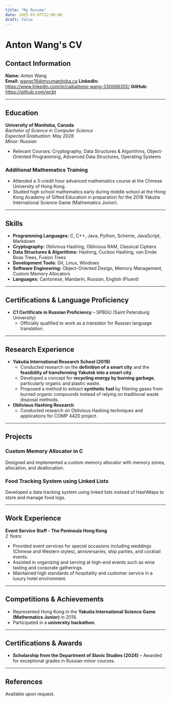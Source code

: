```yaml
---
title: "My Resume"
date: 2025-03-07T12:00:00
draft: false
---
```


# Anton Wang's CV

## Contact Information
**Name:** Anton Wang  
**Email:** wangc16@myumanitoba.ca
**LinkedIn:** https://www.linkedin.com/in/caibaitong-wang-330068355/
**GitHub:** https://github.com/wcbt

---

## Education
**University of Manitoba, Canada**  
*Bachelor of Science in Computer Science*  
*Expected Graduation: May 2026*  
*Minor: Russian*  
- Relevant Courses: Cryptography, Data Structures & Algorithms, Object-Oriented Programming, Advanced Data Structures, Operating Systems

### **Additional Mathematics Training**
- Attended a 3-credit hour advanced mathematics course at the Chinese University of Hong Kong.
- Studied high school mathematics early during middle school at the Hong Kong Academy of Gifted Education in preparation for the 2018 Yakutia International Science Game (Mathematics Junior).

---

## Skills
- **Programming Languages:** C, C++, Java, Python, Scheme, JavaScript, Markdown
- **Cryptography:** Oblivious Hashing, Oblivious RAM, Classical Ciphers
- **Data Structures & Algorithms:** Hashing, Cuckoo Hashing, van Emde Boas Trees, Fusion Trees
- **Development Tools:** Git, Linux, Windows
- **Software Engineering:** Object-Oriented Design, Memory Management, Custom Memory Allocators
- **Languages:** Cantonese, Mandarin, Russian, English (Fluent)

---

## Certifications & Language Proficiency
- **C1 Certificate in Russian Proficiency** – SPBGU (Saint Petersburg University)  
  - Officially qualified to work as a translator for Russian language translation.

---

## Research Experience
- **Yakutia International Research School (2019)**
  - Conducted research on the **definition of a smart city** and the **feasibility of transforming Yakutsk into a smart city**.
  - Developed a concept for **recycling energy by burning garbage**, particularly organic and plastic waste.
  - Proposed a method to extract **synthetic fuel** by filtering gases from burned organic compounds instead of relying on traditional waste disposal methods.
- **Oblivious Hashing Research**  
  - Conducted research on Oblivious Hashing techniques and applications for COMP 4420 project.

---

## Projects
### **Custom Memory Allocator in C**  
Designed and implemented a custom memory allocator with memory zones, allocation, and deallocation.

### **Food Tracking System using Linked Lists**  
Developed a data tracking system using linked lists instead of HashMaps to store and manage food logs.

---

## Work Experience
**Event Service Staff - The Peninsula Hong Kong**  
*2 Years*  
- Provided event services for special occasions including weddings (Chinese and Western styles), anniversaries, ship parties, and cocktail events.
- Assisted in organizing and serving at high-end events such as wine tasting and corporate gatherings.
- Maintained high standards of hospitality and customer service in a luxury hotel environment.

---

## Competitions & Achievements
- Represented Hong Kong in the **Yakutia International Science Game (Mathematics Junior)** in 2018.
- Participated in a **university hackathon**.

---

## Certifications & Awards
- **Scholarship from the Department of Slavic Studies (2024)** – Awarded for exceptional grades in Russian minor courses.

---

## References
Available upon request.
